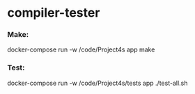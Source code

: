 # compiler-tester

### Make:
docker-compose run -w /code/Project4s app make

### Test:
docker-compose run -w /code/Project4s/tests app ./test-all.sh
